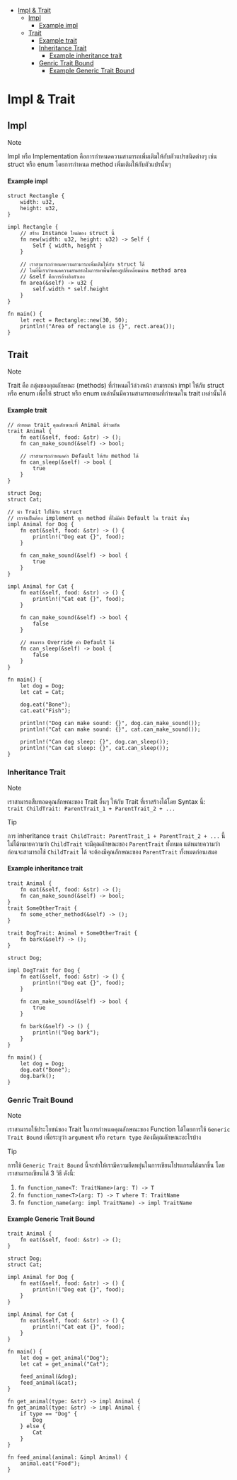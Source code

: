 - [Impl \& Trait](#impl--trait)
  - [Impl](#impl)
      - [Example impl](#example-impl)
  - [Trait](#trait)
      - [Example trait](#example-trait)
    - [Inheritance Trait](#inheritance-trait)
      - [Example inheritance trait](#example-inheritance-trait)
    - [Genric Trait Bound](#genric-trait-bound)
      - [Example Generic Trait Bound](#example-generic-trait-bound)

# Impl & Trait

## Impl

> [!NOTE]
> Impl หรือ Implementation คือการกำหนดความสามารถเพิ่มเติมให้กับตัวแปรชนิดต่างๆ เช่น struct
> หรือ enum โดยการกำหนด method เพิ่มเติมให้กับตัวแปรนั้นๆ

#### Example impl

```rust, editable
struct Rectangle {
    width: u32,
    height: u32,
}

impl Rectangle {
    // สร้าง Instance ใหม่ของ struct นี้
    fn new(width: u32, height: u32) -> Self {
        Self { width, height }
    }

    // เราสามารถกำหนดความสามารถเพิ่มเติมให้กับ struct ได้
    // ในที่นี้เรากำหนดความสามารถในการหาพื้นที่ของรูปสี่เหลี่ยมผ่าน method area
    // &self คือการอ้างอิงตัวเอง
    fn area(&self) -> u32 {
        self.width * self.height
    }
}

fn main() {
    let rect = Rectangle::new(30, 50);
    println!("Area of rectangle is {}", rect.area());
}
```

## Trait

> [!NOTE]
> Trait คือ กลุ่มของคุณลักษณะ (methods) ที่กำหนดไว้ล่วงหน้า สามารถนำ impl ให้กับ struct หรือ
> enum เพื่อให้ struct หรือ enum เหล่านั้นมีความสามารถตามที่กำหนดใน trait เหล่านั้นได้

#### Example trait

```rust, editable
// กำหนด trait คุณลักษณะที่ Animal มีร่วมกัน
trait Animal {
    fn eat(&self, food: &str) -> ();
    fn can_make_sound(&self) -> bool;

    // เราสามารถกำหนดค่า Default ให้กับ method ได้
    fn can_sleep(&self) -> bool {
        true
    }
}

struct Dog;
struct Cat;

// นำ Trait ไปใช้กับ struct
// เราจำเป็นต้อง implement ทุก method ที่ไม่มีค่า Default ใน trait นั้นๆ
impl Animal for Dog {
    fn eat(&self, food: &str) -> () {
        println!("Dog eat {}", food);
    }

    fn can_make_sound(&self) -> bool {
        true
    }
}

impl Animal for Cat {
    fn eat(&self, food: &str) -> () {
        println!("Cat eat {}", food);
    }
    
    fn can_make_sound(&self) -> bool {
        false
    }

    // สามารถ Override ค่า Default ได้
    fn can_sleep(&self) -> bool {
        false
    }
}

fn main() {
    let dog = Dog;
    let cat = Cat;

    dog.eat("Bone");
    cat.eat("Fish");

    println!("Dog can make sound: {}", dog.can_make_sound());
    println!("Cat can make sound: {}", cat.can_make_sound());

    println!("Can dog sleep: {}", dog.can_sleep());
    println!("Can cat sleep: {}", cat.can_sleep());
}
```

### Inheritance Trait

> [!NOTE]
> เราสามารถสืบทอดคุณลักษณะของ Trait อื่นๆ ให้กับ Trait ที่เราสร้างได้โดย Syntax นี้:\
> `trait ChildTrait: ParentTrait_1 + ParentTrait_2 + ...`

> [!TIP]
> การ inheritance `trait ChildTrait: ParentTrait_1 + ParentTrait_2 + ...`
> นี้ไม่ได้หมายความว่า `ChildTrait` จะมีคุณลักษณะของ `ParentTrait` ทั้งหมด แต่หมายความว่า
> ก่อนจะสามารถใช้ `ChildTrait` ได้ จะต้องมีคุณลักษณะของ `ParentTrait` ทั้งหมดก่อนเสมอ

#### Example inheritance trait

```rust, editable
trait Animal {
    fn eat(&self, food: &str) -> ();
    fn can_make_sound(&self) -> bool;
}
trait SomeOtherTrait {
    fn some_other_method(&self) -> ();
}

trait DogTrait: Animal + SomeOtherTrait {
    fn bark(&self) -> ();
}

struct Dog;

impl DogTrait for Dog {
    fn eat(&self, food: &str) -> () {
        println!("Dog eat {}", food);
    }

    fn can_make_sound(&self) -> bool {
        true
    }

    fn bark(&self) -> () {
        println!("Dog bark");
    }
}

fn main() {
    let dog = Dog;
    dog.eat("Bone");
    dog.bark();
}
```

### Genric Trait Bound

> [!NOTE]
> เราสามารถใช้ประโยชน์ของ Trait ในการกำหนดคุณลักษณะของ Function ได้โดยการใช้
> `Generic Trait Bound` เพื่อระบุว่า `argument` หรือ `return type` ต้องมีคุณลักษณะอะไรบ้าง

> [!TIP]
> การใช้ `Generic Trait Bound` นี้จะทำให้เรามีความยืดหยุ่นในการเขียนโปรแกรมได้มากขึ้น
> โดยเราสามารถเขียนได้ 3 วิธี ดังนี้:
>
> 1. `fn function_name<T: TraitName>(arg: T) -> T`
> 2. `fn function_name<T>(arg: T) -> T where T: TraitName`
> 3. `fn function_name(arg: impl TraitName) -> impl TraitName`

#### Example Generic Trait Bound

```rust, editable
trait Animal {
    fn eat(&self, food: &str) -> ();
}

struct Dog;
struct Cat;

impl Animal for Dog {
    fn eat(&self, food: &str) -> () {
        println!("Dog eat {}", food);
    }
}

impl Animal for Cat {
    fn eat(&self, food: &str) -> () {
        println!("Cat eat {}", food);
    }
}

fn main() {
    let dog = get_animal("Dog");
    let cat = get_animal("Cat");

    feed_animal(&dog);
    feed_animal(&cat);
}

fn get_animal(type: &str) -> impl Animal {
fn get_animal(type: &str) -> impl Animal {
    if type == "Dog" {
        Dog
    } else {
        Cat
    }
}

fn feed_animal(animal: &impl Animal) {
    animal.eat("Food");
}
```
